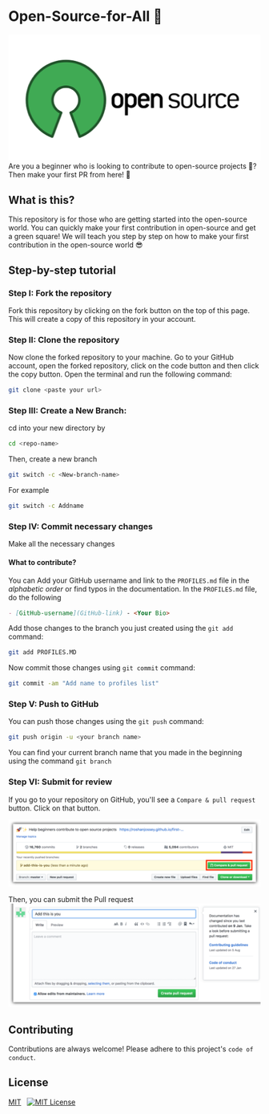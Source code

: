 # Open-Source-for-All 👑
![Open-Source-for-All](./assets/opensource.png)
Are you a beginner who is looking to contribute to open-source projects 🚀? Then make your first PR from here! 🎉

## What is this?
This repository is for those who are getting started into the open-source world.
You can quickly make your first contribution in open-source and get a green square!
We will teach you step by step on how to make your first contribution in the open-source world 😎

## Step-by-step tutorial

### Step I: Fork the repository 

Fork this repository by clicking on the fork button on the top of this page. This will create a copy of this repository in your account.

### Step II: Clone the repository
Now clone the forked repository to your machine. Go to your GitHub account, open the forked repository, click on the code button and then click the copy button.
Open the terminal and run the following command:
```bash
git clone <paste your url>
```

### Step III: Create a New Branch:
cd into your new directory by
```bash
cd <repo-name>
```
Then, create a new branch
```bash
git switch -c <New-branch-name>
```
For example
```bash
git switch -c Addname
```

### Step IV: Commit necessary changes
Make all the necessary changes
#### What to contribute?
You can Add your GitHub username and link to the `PROFILES.md` file in the _alphabetic order_ or find typos in the documentation.
In the `PROFILES.md` file, do the following
```markdown
- [GitHub-username](GitHub-link) - <Your Bio>
```
Add those changes to the branch you just created using the `git add` command:
```bash
git add PROFILES.MD
```
Now commit those changes using `git commit` command:
```bash
git commit -am "Add name to profiles list"
```

### Step V: Push to GitHub
You can push those changes using the `git push` command:
```bash
git push origin -u <your branch name>
```
You can find your current branch name that you made in the beginning using the command `git branch`

### Step VI: Submit for review
If you go to your repository on GitHub, you'll see a `Compare & pull request` button. Click on that button.

![Pull request](./assets/pr.png)

Then, you can submit the Pull request
![Pull request](./assets/openpr.png)

## Contributing 

Contributions are always welcome!
Please adhere to this project's `code of conduct`.

## License

[MIT](https://choosealicense.com/licenses/mit/) &nbsp;
[![MIT License](https://img.shields.io/badge/License-MIT-green.svg)](https://choosealicense.com/licenses/mit/)

